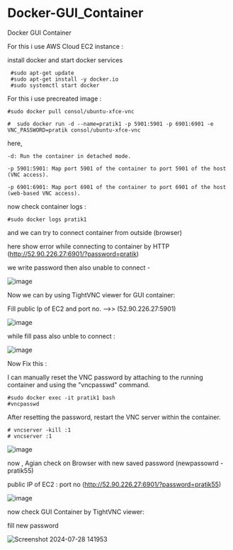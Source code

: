 # Docker-GUI_Container
Docker GUI Container


For this i use AWS Cloud EC2 instance :

install docker and start docker services

     #sudo apt-get update
     #sudo apt-get install -y docker.io
     #sudo systemctl start docker 


For this i use precreated image :

    #sudo docker pull consol/ubuntu-xfce-vnc

    #  sudo docker run -d --name=pratik1 -p 5901:5901 -p 6901:6901 -e VNC_PASSWORD=pratik consol/ubuntu-xfce-vnc

 here,
 
    -d: Run the container in detached mode.
    
    -p 5901:5901: Map port 5901 of the container to port 5901 of the host (VNC access).
    
    -p 6901:6901: Map port 6901 of the container to port 6901 of the host (web-based VNC access).
    
now check container logs :

    #sudo docker logs pratik1
    
and we can try to connect container from outside (browser) 

here show error while connecting to container by HTTP (http://52.90.226.27:6901/?password=pratik)

we write password then also unable to connect -

![image](https://github.com/user-attachments/assets/070c9471-cc3c-4b4a-8d72-2ecea5747da7)



Now we can by using TightVNC viewer for GUI container:

Fill public Ip of EC2 and port no. -->> (52.90.226.27:5901)

![image](https://github.com/user-attachments/assets/99d21477-3f4d-4623-a5cd-3ad9783d029a)

while fill pass also unble to connect :

![image](https://github.com/user-attachments/assets/95bf9c5d-c26a-4136-87bd-49982e444545)



Now Fix this :


I can manually reset the VNC password by attaching to the running container and using the "vncpasswd" command.

    #sudo docker exec -it pratik1 bash
    #vncpasswd

After resetting the password, restart the VNC server within the container.

    # vncserver -kill :1
    # vncserver :1

![image](https://github.com/user-attachments/assets/7373b6c0-08be-4bae-9c53-6a6002dd785c)



now , Agian check on Browser with new saved password (newpassowrd - pratik55)

 public IP of EC2 : port no (http://52.90.226.27:6901/?password=pratik55)

![image](https://github.com/user-attachments/assets/ff95071c-e1d4-4279-a63e-a0788b8526f8)


now check GUI Container by TightVNC viewer:

fill new password 

![Screenshot 2024-07-28 141953](https://github.com/user-attachments/assets/b95063a9-2775-44f1-839e-8d143c3545e3)

    



